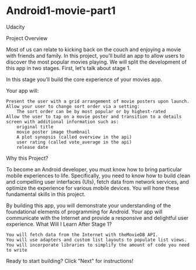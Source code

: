 # Android1-movie-part1
Udacity

Project Overview

Most of us can relate to kicking back on the couch and enjoying a movie with friends and family. In this project, you’ll build an app to allow users to discover the most popular movies playing. We will split the development of this app in two stages. First, let's talk about stage 1.

In this stage you’ll build the core experience of your movies app.

Your app will:

    Present the user with a grid arrangement of movie posters upon launch.
    Allow your user to change sort order via a setting:
        The sort order can be by most popular or by highest-rated
    Allow the user to tap on a movie poster and transition to a details screen with additional information such as:
        original title
        movie poster image thumbnail
        A plot synopsis (called overview in the api)
        user rating (called vote_average in the api)
        release date

Why this Project?

To become an Android developer, you must know how to bring particular mobile experiences to life. Specifically, you need to know how to build clean and compelling user interfaces (UIs), fetch data from network services, and optimize the experience for various mobile devices. You will hone these fundamental skills in this project.

By building this app, you will demonstrate your understanding of the foundational elements of programming for Android. Your app will communicate with the Internet and provide a responsive and delightful user experience.
What Will I Learn After Stage 1?

    You will fetch data from the Internet with theMovieDB API.
    You will use adapters and custom list layouts to populate list views.
    You will incorporate libraries to simplify the amount of code you need to write

Ready to start building? Click "Next" for instructions!

